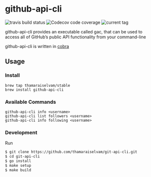 # github-api-cli

<img alt="travis build status" src="https://img.shields.io/travis/thamaraiselvam/github-api-cli?style=flat-square"> <img alt="Codecov code coverage" src="https://img.shields.io/codecov/c/github/thamaraiselvam/github-api-cli?style=flat-square">
<img alt="current tag" src="https://img.shields.io/github/v/tag/thamaraiselvam/github-api-cli.svg?sort=semver&style=flat-square">

github-api-cli provides an executable called gac, that can be used to access all of GitHub’s public API functionality from your command-line

github-api-cli is written in [cobra](https://github.com/spf13/cobra)

## Usage

### Install

```
brew tap thamaraiselvam/stable
brew install github-api-cli
```

### Available Commands

```
github-api-cli info <username>
github-api-cli list followers <username>
github-api-cli info following <username>
```

### Development

Run

```sh
$ git clone https://github.com/thamaraiselvam/git-api-cli.git
$ cd git-api-cli
$ go install
$ make setup
$ make build
```
